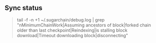 Sync status
-----------

> tail -f -n +1 ~/.sugarchain/debug.log | grep "nMinimumChainWork\|Assuming ancestors of block\|forked chain older than last checkpoint\|Reindexing\|is stalling block download\|Timeout downloading block\|disconnecting"
